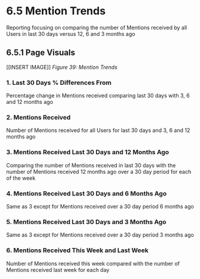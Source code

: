 # 6.5 Mention Trends
Reporting focusing on comparing the number of Mentions received by all Users in last 30 days versus 12, 6 and 3 months ago

## 6.5.1 Page Visuals

[[INSERT IMAGE]] *Figure 39: Mention Trends*

### 1.	Last 30 Days % Differences From
Percentage change in Mentions received comparing last 30 days with 3, 6 and 12 months ago

### 2.	Mentions Received
Number of Mentions received for all Users for last 30 days and 3, 6 and 12 months ago

### 3.	Mentions Received Last 30 Days and 12 Months Ago
Comparing the number of Mentions received in last 30 days with the number of Mentions received 12 months ago over a 30 day period for each of the week

### 4.	Mentions Received Last 30 Days and 6 Months Ago
Same as 3 except for Mentions received over a 30 day period 6 months ago

### 5.	Mentions Received Last 30 Days and 3 Months Ago
Same as 3 except for Mentions received over a 30 day period 3 months ago

### 6.	Mentions Received This Week and Last Week
Number of Mentions received this week compared with the number of Mentions received last week for each day
